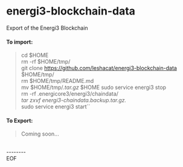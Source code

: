 # energi3-blockchain-data
Export of the Energi3 Blockchain

#### To import:
> cd $HOME<br />
> rm -rf $HOME/tmp/<br />
> git clone https://github.com/leshacat/energi3-blockchain-data $HOME/tmp/<br />
> rm $HOME/tmp/README.md<br />
> mv $HOME/tmp/*.tar.gz* $HOME
> sudo service energi3 stop<br />
> rm -rf .energicore3/energi3/chaindata/*<br />
> tar zxvf energi3-chaindata.backup.tar.gz.*<br />
> sudo service energi3 start``<br />


#### To Export:
> Coming soon...
<br />
--------
<br />
EOF
